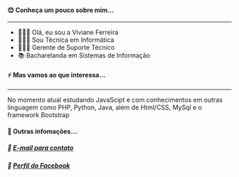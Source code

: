 #### 😊 Conheça um pouco sobre mim...
***
- 🦹🏻‍♀️ Olá, eu sou a Viviane Ferreira 
- 👩🏻‍🎓 Sou Técnica em Informática
- 👩🏻‍💻 Gerente de Suporte Técnico
- 📚 Bacharelanda em Sistemas de Informação
#### ⚡ Mas vamos ao que interessa...
***
No momento atual estudando JavaScipt e com conhecimentos em outras linguagem como PHP, Python, Java, além de Html/CSS, MySql e o framework Bootstrap 
#### 💬 Outras infomações...
##### :email: [E-mail para contato](vferreiradeoliveira595@gmail.com)
##### :link: [Perfil do Facebook](https://www.facebook.com/profile.php?id=100007557184211)
